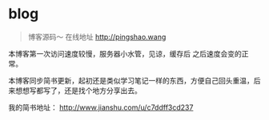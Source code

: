 # blog

> 博客源码～ 在线地址  http://pingshao.wang

本博客第一次访问速度较慢，服务器小水管，见谅，缓存后 之后速度会变的正常。

本博客同步简书更新，起初还是类似学习笔记一样的东西，方便自己回头重温，后来想想写都写了，还是找个地方分享出去。

我的简书地址： http://www.jianshu.com/u/c7ddff3cd237


